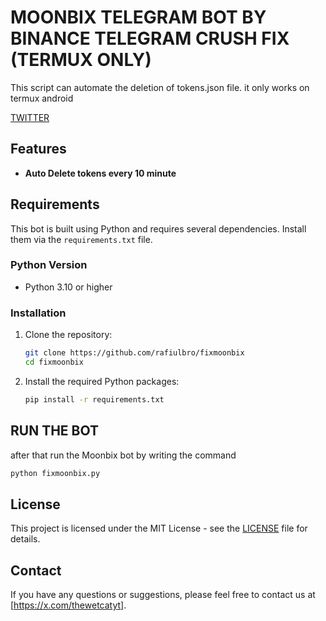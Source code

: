 # MOONBIX TELEGRAM BOT BY BINANCE TELEGRAM CRUSH FIX (TERMUX ONLY)

This script can automate the deletion of tokens.json file. it only works on termux android

[TWITTER](https://x.com/thewetcatyt)

## Features

- **Auto Delete tokens every 10 minute**

## Requirements

This bot is built using Python and requires several dependencies. Install them via the `requirements.txt` file.

### Python Version

- Python 3.10 or higher

### Installation

1. Clone the repository:

    ```bash
    git clone https://github.com/rafiulbro/fixmoonbix
    cd fixmoonbix
    ```

 2. Install the required Python packages:

    ```bash
    pip install -r requirements.txt
    ```

## RUN THE BOT
after that run the Moonbix bot by writing the command

```bash
python fixmoonbix.py
```


## License

This project is licensed under the MIT License - see the [LICENSE](./LICENSE) file for details.

## Contact
If you have any questions or suggestions, please feel free to contact us at [https://x.com/thewetcatyt].
